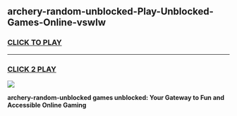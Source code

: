 
## archery-random-unblocked-Play-Unblocked-Games-Online-vswlw
<h3>
<a href="https://premium76.site?title=archery-random-unblocked&ref=25A">CLICK TO PLAY</a></h3>
<hr>

<h3>
<a href="https://premium76.site?title=archery-random-unblocked&ref=25A">CLICK 2 PLAY</a>
  
</h3>

<a href="https://premium76.site?title=archery-random-unblocked&ref=25A"><img src="https://clearcache.store/games.png"></a>


**archery-random-unblocked games unblocked: Your Gateway to Fun and Accessible Online Gaming**
